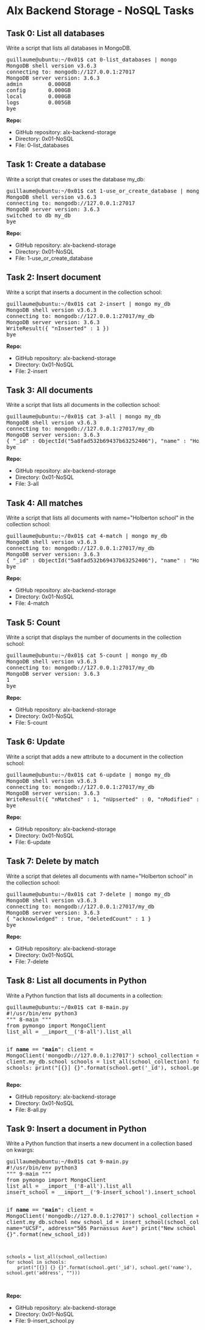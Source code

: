 <h1>Alx Backend Storage - NoSQL Tasks</h1>

<h2>Task 0: List all databases</h2>
<p>Write a script that lists all databases in MongoDB.</p>
<pre>
guillaume@ubuntu:~/0x01$ cat 0-list_databases | mongo
MongoDB shell version v3.6.3
connecting to: mongodb://127.0.0.1:27017
MongoDB server version: 3.6.3
admin        0.000GB
config       0.000GB
local        0.000GB
logs         0.005GB
bye
</pre>
<p><strong>Repo:</strong></p>
<ul>
    <li>GitHub repository: alx-backend-storage</li>
    <li>Directory: 0x01-NoSQL</li>
    <li>File: 0-list_databases</li>
</ul>

<h2>Task 1: Create a database</h2>
<p>Write a script that creates or uses the database my_db:</p>
<pre>
guillaume@ubuntu:~/0x01$ cat 1-use_or_create_database | mongo
MongoDB shell version v3.6.3
connecting to: mongodb://127.0.0.1:27017
MongoDB server version: 3.6.3
switched to db my_db
bye
</pre>
<p><strong>Repo:</strong></p>
<ul>
    <li>GitHub repository: alx-backend-storage</li>
    <li>Directory: 0x01-NoSQL</li>
    <li>File: 1-use_or_create_database</li>
</ul>

<h2>Task 2: Insert document</h2>
<p>Write a script that inserts a document in the collection school:</p>
<pre>
guillaume@ubuntu:~/0x01$ cat 2-insert | mongo my_db
MongoDB shell version v3.6.3
connecting to: mongodb://127.0.0.1:27017/my_db
MongoDB server version: 3.6.3
WriteResult({ "nInserted" : 1 })
bye
</pre>
<p><strong>Repo:</strong></p>
<ul>
    <li>GitHub repository: alx-backend-storage</li>
    <li>Directory: 0x01-NoSQL</li>
    <li>File: 2-insert</li>
</ul>

<!-- Repeat similar sections for the remaining tasks -->

<h2>Task 3: All documents</h2>
<p>Write a script that lists all documents in the collection school:</p>
<pre>
guillaume@ubuntu:~/0x01$ cat 3-all | mongo my_db
MongoDB shell version v3.6.3
connecting to: mongodb://127.0.0.1:27017/my_db
MongoDB server version: 3.6.3
{ "_id" : ObjectId("5a8fad532b69437b63252406"), "name" : "Holberton school" }
bye
</pre>
<p><strong>Repo:</strong></p>
<ul>
    <li>GitHub repository: alx-backend-storage</li>
    <li>Directory: 0x01-NoSQL</li>
    <li>File: 3-all</li>
</ul>

<h2>Task 4: All matches</h2>
<p>Write a script that lists all documents with name="Holberton school" in the collection school:</p>
<pre>
guillaume@ubuntu:~/0x01$ cat 4-match | mongo my_db
MongoDB shell version v3.6.3
connecting to: mongodb://127.0.0.1:27017/my_db
MongoDB server version: 3.6.3
{ "_id" : ObjectId("5a8fad532b69437b63252406"), "name" : "Holberton school" }
bye
</pre>
<p><strong>Repo:</strong></p>
<ul>
    <li>GitHub repository: alx-backend-storage</li>
    <li>Directory: 0x01-NoSQL</li>
    <li>File: 4-match</li>
</ul>

<h2>Task 5: Count</h2>
<p>Write a script that displays the number of documents in the collection school:</p>
<pre>
guillaume@ubuntu:~/0x01$ cat 5-count | mongo my_db
MongoDB shell version v3.6.3
connecting to: mongodb://127.0.0.1:27017/my_db
MongoDB server version: 3.6.3
1
bye
</pre>
<p><strong>Repo:</strong></p>
<ul>
    <li>GitHub repository: alx-backend-storage</li>
    <li>Directory: 0x01-NoSQL</li>
    <li>File: 5-count</li>
</ul>

<h2>Task 6: Update</h2>
<p>Write a script that adds a new attribute to a document in the collection school:</p>
<pre>
guillaume@ubuntu:~/0x01$ cat 6-update | mongo my_db
MongoDB shell version v3.6.3
connecting to: mongodb://127.0.0.1:27017/my_db
MongoDB server version: 3.6.3
WriteResult({ "nMatched" : 1, "nUpserted" : 0, "nModified" : 1 })
bye
</pre>
<p><strong>Repo:</strong></p>
<ul>
    <li>GitHub repository: alx-backend-storage</li>
    <li>Directory: 0x01-NoSQL</li>
    <li>File: 6-update</li>
</ul>

<h2>Task 7: Delete by match</h2>
<p>Write a script that deletes all documents with name="Holberton school" in the collection school:</p>
<pre>
guillaume@ubuntu:~/0x01$ cat 7-delete | mongo my_db
MongoDB shell version v3.6.3
connecting to: mongodb://127.0.0.1:27017/my_db
MongoDB server version: 3.6.3
{ "acknowledged" : true, "deletedCount" : 1 }
bye
</pre>
<p><strong>Repo:</strong></p>
<ul>
    <li>GitHub repository: alx-backend-storage</li>
    <li>Directory: 0x01-NoSQL</li>
    <li>File: 7-delete</li>
</ul>

<h2>Task 8: List all documents in Python</h2>
<p>Write a Python function that lists all documents in a collection:</p>
<pre>
guillaume@ubuntu:~/0x01$ cat 8-main.py
#!/usr/bin/env python3
""" 8-main """
from pymongo import MongoClient
list_all = __import__('8-all').list_all

if __name__ == "__main__":
    client = MongoClient('mongodb://127.0.0.1:27017')
    school_collection = client.my_db.school
    schools = list_all(school_collection)
    for school in schools:
        print("[{}] {}".format(school.get('_id'), school.get('name')))
</pre>
<p><strong>Repo:</strong></p>
<ul>
    <li>GitHub repository: alx-backend-storage</li>
    <li>Directory: 0x01-NoSQL</li>
    <li>File: 8-all.py</li>
</ul>

<h2>Task 9: Insert a document in Python</h2>
<p>Write a Python function that inserts a new document in a collection based on kwargs:</p>
<pre>
guillaume@ubuntu:~/0x01$ cat 9-main.py
#!/usr/bin/env python3
""" 9-main """
from pymongo import MongoClient
list_all = __import__('8-all').list_all
insert_school = __import__('9-insert_school').insert_school

if __name__ == "__main__":
    client = MongoClient('mongodb://127.0.0.1:27017')
    school_collection = client.my_db.school
    new_school_id = insert_school(school_collection, name="UCSF", address="505 Parnassus Ave")
    print("New school created: {}".format(new_school_id))

    schools = list_all(school_collection)
    for school in schools:
        print("[{}] {} {}".format(school.get('_id'), school.get('name'), school.get('address', "")))
</pre>
<p><strong>Repo:</strong></p>
<ul>
    <li>GitHub repository: alx-backend-storage</li>
    <li>Directory: 0x01-NoSQL</li>
    <li>File: 9-insert_school.py</li>
</ul>